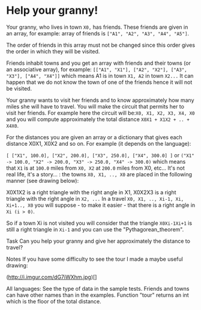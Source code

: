 # Help your granny!

Your granny, who lives in town `X0,` has friends. These friends are given in an array, for example: array of friends is `["A1", "A2", "A3", "A4", "A5"]`.

The order of friends in this array must not be changed since this order gives the order in which they will be visited.

Friends inhabit towns and you get an array with friends and their towns (or an associative array), for example: `[["A1", "X1"], ["A2", "X2"], ["A3", "X3"], ["A4", "X4"]]` which means A1 is in town `X1, A2` in town `X2...` It can happen that we do not know the town of one of the friends hence it will not be visited.

Your granny wants to visit her friends and to know approximately how many miles she will have to travel. You will make the circuit that permits her to visit her friends. For example here the circuit will be:`X0, X1, X2, X3, X4, X0` and you will compute approximately the total distance `X0X1 + X1X2 + .. + X4X0`.

For the distances you are given an array or a dictionary that gives each distance X0X1, X0X2 and so on. For example (it depends on the language):

`[ ["X1", 100.0], ["X2", 200.0], ["X3", 250.0], ["X4", 300.0] ]`
or
`("X1" -> 100.0, "X2" -> 200.0, "X3" -> 250.0, "X4" -> 300.0)`
which means that `X1` is at `100.0` miles from `X0, X2` at `200.0` miles from X0, etc... It's not real life, it's a story... : the towns `X0, X1, .., X0` are placed in the following manner (see drawing below):

X0X1X2 is a right triangle with the right angle in X1, X0X2X3 is a right triangle with the right angle in `X2, ...` In a travel `X0, X1, .., Xi-1, Xi, Xi+1.., X0` you will suppose - to make it easier - that there is a right angle in `Xi (i > 0)`.

So if a town Xi is not visited you will consider that the triangle `X0Xi-1Xi+1` is still a right triangle in `Xi-1` and you can use the "Pythagorean_theorem".

Task
Can you help your granny and give her approximately the distance to travel?

Notes
If you have some difficulty to see the tour I made a maybe useful drawing:

(http://i.imgur.com/dG7iWXhm.jpg)[]

All languages:
See the type of data in the sample tests.
Friends and towns can have other names than in the examples.
Function "tour" returns an int which is the floor of the total distance.